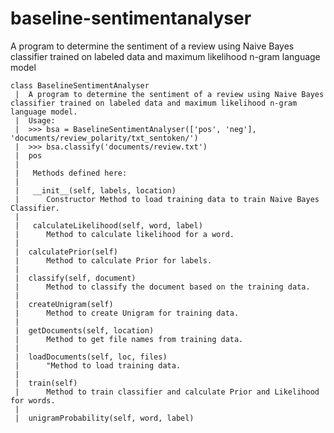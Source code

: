 baseline-sentimentanalyser
==========================

A program to determine the sentiment of a review using Naive Bayes classifier trained on labeled data and maximum likelihood n-gram language model

    class BaselineSentimentAnalyser
     |  A program to determine the sentiment of a review using Naive Bayes classifier trained on labeled data and maximum likelihood n-gram language model.
     |  Usage:
     |  >>> bsa = BaselineSentimentAnalyser(['pos', 'neg'], 'documents/review_polarity/txt_sentoken/')
     |  >>> bsa.classify('documents/review.txt')
     |  pos
     |  
     |   Methods defined here:
     |  
     |   __init__(self, labels, location)
     |      Constructor Method to load training data to train Naive Bayes Classifier.
     |  
     |   calculateLikelihood(self, word, label)
     |      Method to calculate likelihood for a word.
     |  
     |  calculatePrior(self)
     |      Method to calculate Prior for labels.
     |  
     |  classify(self, document)
     |      Method to classify the document based on the training data.
     |  
     |  createUnigram(self)
     |      Method to create Unigram for training data.
     |  
     |  getDocuments(self, location)
     |      Method to get file names from training data.
     |  
     |  loadDocuments(self, loc, files)
     |      "Method to load training data.
     |  
     |  train(self)
     |      Method to train classifier and calculate Prior and Likelihood for words.
     |  
     |  unigramProbability(self, word, label)